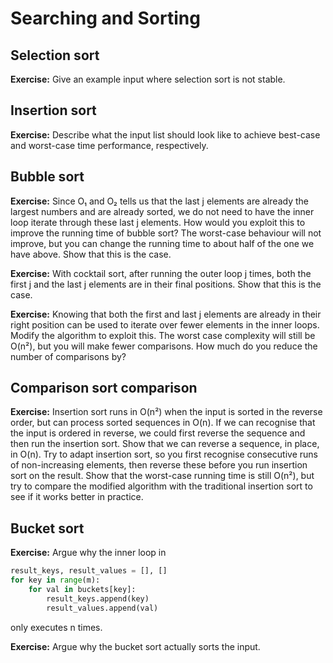 # Searching and Sorting

## Selection sort

**Exercise:** Give an example input where selection sort is not stable.

## Insertion sort

**Exercise:** Describe what the input list should look like to achieve best-case and worst-case time performance, respectively.

## Bubble sort

**Exercise:** Since O₁ and O₂ tells us that the last j elements are already the largest numbers and are already sorted, we do not need to have the inner loop iterate through these last j elements. How would you exploit this to improve the running time of bubble sort? The worst-case behaviour will not improve, but you can change the running time to about half of the one we have above. Show that this is the case.

**Exercise:** With cocktail sort, after running the outer loop j times, both the first j and the last j elements are in their final positions. Show that this is the case.

**Exercise:** Knowing that both the first and last j elements are already in their right position can be used to iterate over fewer elements in the inner loops. Modify the algorithm to exploit this. The worst case complexity will still be O(n²), but you will make fewer comparisons. How much do you reduce the number of comparisons by?

## Comparison sort comparison

**Exercise:** Insertion sort runs in O(n²) when the input is sorted in the reverse order, but can process sorted sequences in O(n). If we can recognise that the input is ordered in reverse, we could first reverse the sequence and then run the insertion sort. Show that we can reverse a sequence, in place, in O(n). Try to adapt insertion sort, so you first recognise consecutive runs of non-increasing elements, then reverse these before you run insertion sort on the result. Show that the worst-case running time is still O(n²), but try to compare the modified algorithm with the traditional insertion sort to see if it works better in practice.

## Bucket sort 

**Exercise:** Argue why the inner loop in

```python
result_keys, result_values = [], []
for key in range(m):
	for val in buckets[key]:
		result_keys.append(key)
		result_values.append(val)
```

only executes n times.

**Exercise:** Argue why the bucket sort actually sorts the input.
